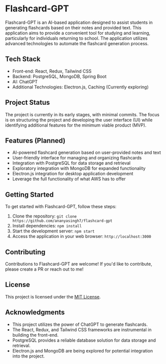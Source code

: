 # Flashcard-GPT

Flashcard-GPT is an AI-based application designed to assist students in generating flashcards based on their notes and provided text. This application aims to provide a convenient tool for studying and learning, particularly for individuals returning to school. The application utilizes advanced technologies to automate the flashcard generation process.

## Tech Stack

- Front-end: React, Redux, Tailwind CSS
- Backend: PostgreSQL, MongoDB, Spring Boot
- AI: ChatGPT
- Additional Technologies: Electron.js, Caching (Currently exploring)

## Project Status

The project is currently in its early stages, with minimal commits. The focus is on structuring the project and developing the user interface (UI) while identifying additional features for the minimum viable product (MVP).

## Features (Planned)

- AI-powered flashcard generation based on user-provided notes and text
- User-friendly interface for managing and organizing flashcards
- Integration with PostgreSQL for data storage and retrieval
- Exploratory integration with MongoDB for expanded functionality
- Electron.js integration for desktop application development
- Leverage the full functionality of what AWS has to offer

## Getting Started

To get started with Flashcard-GPT, follow these steps:

1. Clone the repository: `git clone https://github.com/ananyasingh7/flashcard-gpt`
2. Install dependencies: `npm install`
3. Start the development server: `npm start`
4. Access the application in your web browser: `http://localhost:3000`

## Contributing

Contributions to Flashcard-GPT are welcome! If you'd like to contribute, please create a PR or reach out to me!

## License

This project is licensed under the [MIT License](LICENSE).

## Acknowledgments

- This project utilizes the power of ChatGPT to generate flashcards.
- The React, Redux, and Tailwind CSS frameworks are instrumental in building the front-end.
- PostgreSQL provides a reliable database solution for data storage and retrieval.
- Electron.js and MongoDB are being explored for potential integration into the project.


